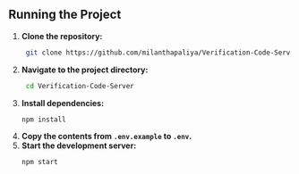 
## Running the Project

1. **Clone the repository:**
   ```sh
    git clone https://github.com/milanthapaliya/Verification-Code-Server
2. **Navigate to the project directory:**
   ```sh
    cd Verification-Code-Server
3. **Install dependencies:**
   ```sh
   npm install
4. **Copy the contents from `.env.example` to `.env`.** 
5. **Start the development server:**
   ```sh
   npm start
 